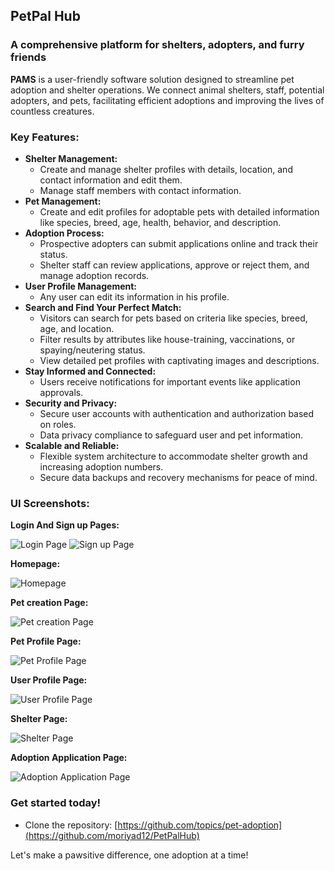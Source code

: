 ## PetPal Hub 

### A comprehensive platform for shelters, adopters, and furry friends

**PAMS** is a user-friendly software solution designed to streamline pet adoption and shelter operations. We connect animal shelters, staff, potential adopters, and pets, facilitating efficient adoptions and improving the lives of countless creatures.

### Key Features:

* **Shelter Management:**
    * Create and manage shelter profiles with details, location, and contact information and edit them.
    * Manage staff members with contact information.
* **Pet Management:**
    * Create and edit profiles for adoptable pets with detailed information like species, breed, age, health, behavior, and description.
* **Adoption Process:**
    * Prospective adopters can submit applications online and track their status.
    * Shelter staff can review applications, approve or reject them, and manage adoption records.
* **User Profile Management:**
    * Any user can edit its information in his profile.
* **Search and Find Your Perfect Match:**
    * Visitors can search for pets based on criteria like species, breed, age, and location.
    * Filter results by attributes like house-training, vaccinations, or spaying/neutering status.
    * View detailed pet profiles with captivating images and descriptions.
* **Stay Informed and Connected:**
    * Users receive notifications for important events like application approvals.
* **Security and Privacy:**
    * Secure user accounts with authentication and authorization based on roles.
    * Data privacy compliance to safeguard user and pet information.
* **Scalable and Reliable:**
    * Flexible system architecture to accommodate shelter growth and increasing adoption numbers.
    * Secure data backups and recovery mechanisms for peace of mind.

### UI Screenshots:

**Login And Sign up Pages:**

![Login Page](https://github.com/moriyad12/PetPalHub/blob/904d7d82893d842741ba81224802b3d100d7a1a9/pics/React%20App%20-%20Personal%20-%20Microsoft%E2%80%8B%20Edge%2012_30_2023%208_48_43%20AM.png)
![Sign up Page](https://github.com/moriyad12/PetPalHub/blob/a27d15d4e3711bef7d2d450de497b1420dc707d4/pics/React%20App%20-%20Personal%20-%20Microsoft%E2%80%8B%20Edge%2012_30_2023%208_48_51%20AM.png)

**Homepage:**

![Homepage](https://github.com/moriyad12/PetPalHub/blob/a27d15d4e3711bef7d2d450de497b1420dc707d4/pics/React%20App%20-%20Personal%20-%20Microsoft%E2%80%8B%20Edge%2012_30_2023%208_47_37%20AM.png)


**Pet creation Page:**

![Pet creation Page](https://github.com/moriyad12/PetPalHub/blob/a27d15d4e3711bef7d2d450de497b1420dc707d4/pics/React%20App%20-%20Personal%20-%20Microsoft%E2%80%8B%20Edge%2012_30_2023%208_48_16%20AM.png)

**Pet Profile Page:**

![Pet Profile Page](https://github.com/moriyad12/PetPalHub/blob/a27d15d4e3711bef7d2d450de497b1420dc707d4/pics/React%20App%20-%20Personal%20-%20Microsoft%E2%80%8B%20Edge%2012_30_2023%208_48_24%20AM.png)


**User Profile Page:**

![User Profile Page](https://github.com/moriyad12/PetPalHub/blob/a27d15d4e3711bef7d2d450de497b1420dc707d4/pics/React%20App%20-%20Personal%20-%20Microsoft%E2%80%8B%20Edge%2012_30_2023%208_47_42%20AM.png)


**Shelter Page:**

![Shelter Page](https://github.com/moriyad12/PetPalHub/blob/a27d15d4e3711bef7d2d450de497b1420dc707d4/pics/React%20App%20-%20Personal%20-%20Microsoft%E2%80%8B%20Edge%2012_30_2023%208_47_49%20AM.png)



**Adoption Application Page:**

![Adoption Application Page](https://github.com/moriyad12/PetPalHub/blob/a27d15d4e3711bef7d2d450de497b1420dc707d4/pics/React%20App%20-%20Personal%20-%20Microsoft%E2%80%8B%20Edge%2012_30_2023%208_48_34%20AM.png)



### Get started today!

* Clone the repository: [https://github.com/topics/pet-adoption](https://github.com/moriyad12/PetPalHub)
  
Let's make a pawsitive difference, one adoption at a time!
